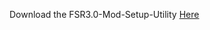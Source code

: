 Download the FSR3.0-Mod-Setup-Utility [Here](https://sharemods.com/6fqje3otd9ks/FSR3_v1.9.5.rar.html)